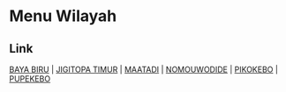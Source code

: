 # Menu Wilayah

## Link

[BAYA BIRU](https://github.com/gigit-pemilu/pemilu-2024-94-papua-tengah/tree/main/pileg-dpr/hitung-suara/sub/94-papua-tengah/sub/03-paniai/sub/19-baya-biru/sub/2003-baya-biru)
 | 
[JIGITOPA TIMUR](https://github.com/gigit-pemilu/pemilu-2024-94-papua-tengah/tree/main/pileg-dpr/hitung-suara/sub/94-papua-tengah/sub/03-paniai/sub/19-baya-biru/sub/2004-jigitopa-timur)
 | 
[MAATADI](https://github.com/gigit-pemilu/pemilu-2024-94-papua-tengah/tree/main/pileg-dpr/hitung-suara/sub/94-papua-tengah/sub/03-paniai/sub/19-baya-biru/sub/2005-maatadi)
 | 
[NOMOUWODIDE](https://github.com/gigit-pemilu/pemilu-2024-94-papua-tengah/tree/main/pileg-dpr/hitung-suara/sub/94-papua-tengah/sub/03-paniai/sub/19-baya-biru/sub/2001-nomouwodide)
 | 
[PIKOKEBO](https://github.com/gigit-pemilu/pemilu-2024-94-papua-tengah/tree/main/pileg-dpr/hitung-suara/sub/94-papua-tengah/sub/03-paniai/sub/19-baya-biru/sub/2002-pikokebo)
 | 
[PUPEKEBO](https://github.com/gigit-pemilu/pemilu-2024-94-papua-tengah/tree/main/pileg-dpr/hitung-suara/sub/94-papua-tengah/sub/03-paniai/sub/19-baya-biru/sub/2006-pupekebo)

